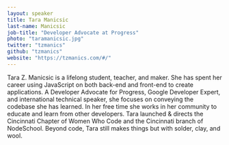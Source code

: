 ```yaml
---
layout: speaker
title: Tara Manicsic
last-name: Manicsic
job-title: "Developer Advocate at Progress"
photo: "taramanicsic.jpg"
twitter: "tzmanics"
github: "tzmanics"
website: "https://tzmanics.com/#/"
---
```


Tara Z. Manicsic is a lifelong student, teacher, and maker. She has spent her career using JavaScript on both back-end and front-end to create applications. A Developer Advocate for Progress, Google Developer Expert, and international technical speaker, she focuses on conveying the codebase she has learned. In her free time she works in her community to educate and learn from other developers. Tara launched & directs the Cincinnati Chapter of Women Who Code and the Cincinnati branch of NodeSchool. Beyond code, Tara still makes things but with solder, clay, and wool.
